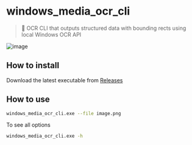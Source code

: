 # windows_media_ocr_cli
> 🔎 OCR CLI that outputs structured data with bounding rects using local Windows OCR API

![image](https://github.com/user-attachments/assets/3a832c94-5030-41d8-9454-6869ec7cfcc1)

## How to install

Download the latest executable from [Releases](https://github.com/Akronae/windows_media_ocr_cli/releases)

## How to use

```bash
windows_media_ocr_cli.exe --file image.png
```
To see all options
```bash
windows_media_ocr_cli.exe -h
```
